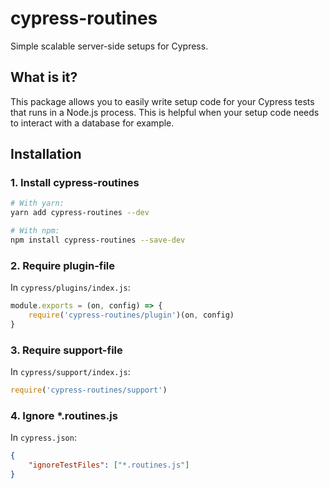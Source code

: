 # cypress-routines

Simple scalable server-side setups for Cypress.

## What is it?

This package allows you to easily write setup code for your Cypress tests that runs in a Node.js process. This is helpful when your setup code needs to interact with a database for example.

## Installation

### 1. Install cypress-routines

```bash
# With yarn:
yarn add cypress-routines --dev

# With npm:
npm install cypress-routines --save-dev
```

### 2. Require plugin-file

In `cypress/plugins/index.js`:

```js
module.exports = (on, config) => {
	require('cypress-routines/plugin')(on, config)
}
```

### 3. Require support-file

In `cypress/support/index.js`:

```js
require('cypress-routines/support')
```

### 4. Ignore \*.routines.js

In `cypress.json`:

```json
{
	"ignoreTestFiles": ["*.routines.js"]
}
```
